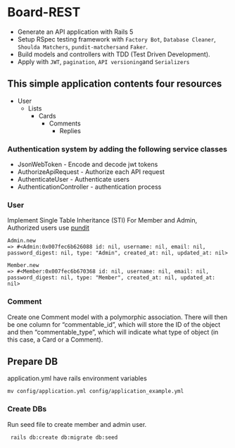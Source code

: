 # Board-REST

* Generate an API application with Rails 5
* Setup RSpec testing framework with `Factory Bot`, `Database Cleaner`, `Shoulda Matchers`, `pundit-matchersand` `Faker`.
* Build models and controllers with TDD (Test Driven Development).
* Apply with `JWT`, `pagination`, `API versioning`and `Serializers`

## This simple application contents four resources
  - User
    - Lists
      - Cards
        - Comments
          - Replies
          
### Authentication system by adding the following service classes
- JsonWebToken - Encode and decode jwt tokens
- AuthorizeApiRequest - Authorize each API request
- AuthenticateUser - Authenticate users
- AuthenticationController -  authentication process

### User
Implement Single Table Inheritance (STI) For Member and Admin, Authorized users use [pundit](https://github.com/varvet/pundit)

```
Admin.new
=> #<Admin:0x007fec6b626088 id: nil, username: nil, email: nil, password_digest: nil, type: "Admin", created_at: nil, updated_at: nil>

Member.new
=> #<Member:0x007fec6b670368 id: nil, username: nil, email: nil, password_digest: nil, type: "Member", created_at: nil, updated_at: nil>
```
### Comment
Create one Comment model with a polymorphic association. There will then be one column for “commentable_id”, which will store the ID of the object and then “commentable_type”, which will indicate what type of object (in this case, a Card or a Comment).

## Prepare DB
application.yml have rails environment variables 
```
mv config/application.yml config/application_example.yml
```
### Create DBs
  Run seed file to create member and admin user.
```
 rails db:create db:migrate db:seed
```
